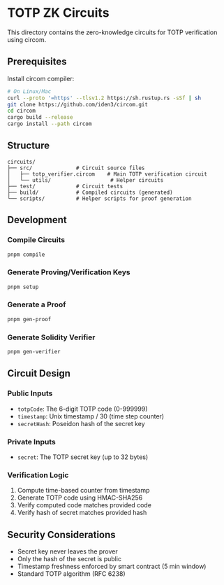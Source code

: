 # TOTP ZK Circuits

This directory contains the zero-knowledge circuits for TOTP verification using circom.

## Prerequisites

Install circom compiler:
```bash
# On Linux/Mac
curl --proto '=https' --tlsv1.2 https://sh.rustup.rs -sSf | sh
git clone https://github.com/iden3/circom.git
cd circom
cargo build --release
cargo install --path circom
```

## Structure

```
circuits/
├── src/              # Circuit source files
│   ├── totp_verifier.circom    # Main TOTP verification circuit
│   └── utils/                   # Helper circuits
├── test/             # Circuit tests
├── build/            # Compiled circuits (generated)
└── scripts/          # Helper scripts for proof generation
```

## Development

### Compile Circuits
```bash
pnpm compile
```

### Generate Proving/Verification Keys
```bash
pnpm setup
```

### Generate a Proof
```bash
pnpm gen-proof
```

### Generate Solidity Verifier
```bash
pnpm gen-verifier
```

## Circuit Design

### Public Inputs
- `totpCode`: The 6-digit TOTP code (0-999999)
- `timestamp`: Unix timestamp / 30 (time step counter)
- `secretHash`: Poseidon hash of the secret key

### Private Inputs
- `secret`: The TOTP secret key (up to 32 bytes)

### Verification Logic
1. Compute time-based counter from timestamp
2. Generate TOTP code using HMAC-SHA256
3. Verify computed code matches provided code
4. Verify hash of secret matches provided hash

## Security Considerations

- Secret key never leaves the prover
- Only the hash of the secret is public
- Timestamp freshness enforced by smart contract (5 min window)
- Standard TOTP algorithm (RFC 6238)
